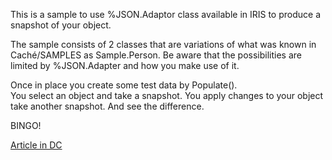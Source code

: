 This is a sample to use %JSON.Adaptor class available in IRIS
to produce a snapshot of your object.

The sample consists of 2 classes that are variations of what was
known in Caché/SAMPLES as Sample.Person.
Be aware that the possibilities are limited by %JSON.Adapter
and how you make use of it.

Once in place you create some test data by Populate().  
You select an object and take a snapshot.
You apply changes to your object take another snapshot.
And see the difference.

BINGO!


[Article in DC](https://community.intersystems.com/post/snapshot-json)     


